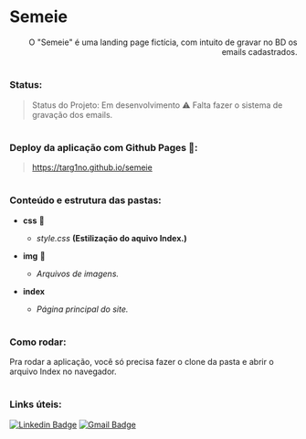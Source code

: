 # Semeie 

<div style="text-align: right">O "Semeie" é uma landing page fictícia, com intuito de gravar no BD os emails cadastrados.</div>

#

<h3> Status: </h3>

> Status do Projeto: Em desenvolvimento :warning:
Falta fazer o sistema de gravação dos emails.

#

<h3> Deploy da aplicação com Github Pages 💨: </h3>

> https://targ1no.github.io/semeie

#

<h3> Conteúdo e estrutura das pastas: </h3>

- **css** :open_file_folder:
    - *style.css* **(Estilização do aquivo Index.)**

- **img** :open_file_folder:
    - *Arquivos de imagens.*    

- **index**
    - *Página principal do site.*

#

### Como rodar: 

Pra rodar a aplicação, você só precisa fazer o clone da pasta e abrir o arquivo Index no navegador.

#

### Links úteis:

[![Linkedin Badge](https://img.shields.io/badge/-Bruna-blue?style=flat-square&logo=Linkedin&logoColor=white&link=https://www.linkedin.com/in/bruna-targino/)](https://www.linkedin.com/in/bruna-targino/)
[![Gmail Badge](https://img.shields.io/badge/-contatobrunatargino@gmail.com-c14438?style=flat-square&logo=Gmail&logoColor=white&link=mailto:contatobrunatargino@gmail.com)](mailto:contatobrunatargino@gmail.com)
